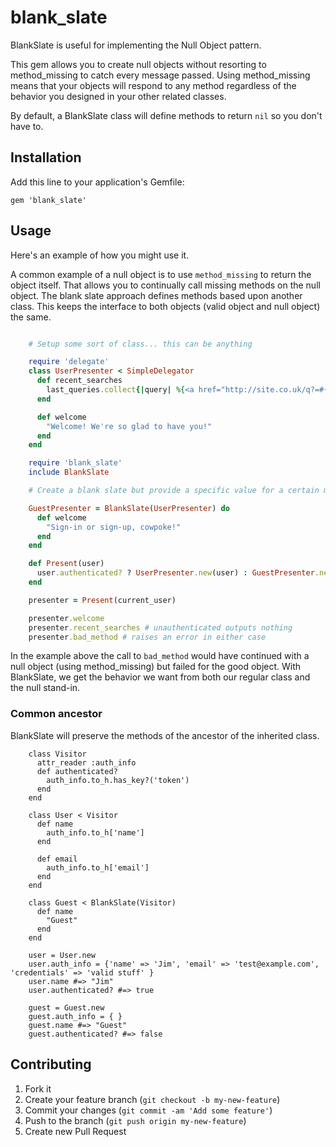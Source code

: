 # blank_slate

BlankSlate is useful for implementing the Null Object pattern.

This gem allows you to create null objects without resorting to
method_missing to catch every message passed. Using method_missing
means that your objects will respond to any method regardless of
the behavior you designed in your other related classes.

By default, a BlankSlate class will define methods to return `nil` so
you don't have to.

## Installation

Add this line to your application's Gemfile:

    gem 'blank_slate'

## Usage

Here's an example of how you might use it.

A common example of a null object is to use `method_missing` to return the object itself. That allows you to continually call missing methods on the null object. The blank slate approach defines methods based upon another class. This keeps the interface to both objects (valid object and null object) the same.

```ruby

    # Setup some sort of class... this can be anything

    require 'delegate'
    class UserPresenter < SimpleDelegator
      def recent_searches
        last_queries.collect{|query| %{<a href="http://site.co.uk/q?=#{query}">#{query}</a>}}.join(',')
      end

      def welcome
        "Welcome! We're so glad to have you!"
      end
    end

    require 'blank_slate'
    include BlankSlate

    # Create a blank slate but provide a specific value for a certain method

    GuestPresenter = BlankSlate(UserPresenter) do
      def welcome
        "Sign-in or sign-up, cowpoke!"
      end
    end

    def Present(user)
      user.authenticated? ? UserPresenter.new(user) : GuestPresenter.new(user)
    end

    presenter = Present(current_user)

    presenter.welcome
    presenter.recent_searches # unauthenticated outputs nothing
    presenter.bad_method # raises an error in either case
```

In the example above the call to `bad_method` would have continued with a null object (using method_missing) but failed for the good object. With BlankSlate, we get the behavior we want from both our regular class and the null stand-in.

### Common ancestor

BlankSlate will preserve the methods of the ancestor of the inherited class.

```
    class Visitor
      attr_reader :auth_info
      def authenticated?
        auth_info.to_h.has_key?('token')
      end
    end

    class User < Visitor
      def name
        auth_info.to_h['name']
      end

      def email
        auth_info.to_h['email']
      end
    end

    class Guest < BlankSlate(Visitor)
      def name
        "Guest"
      end
    end

    user = User.new
    user.auth_info = {'name' => 'Jim', 'email' => 'test@example.com', 'credentials' => 'valid stuff' }
    user.name #=> "Jim"
    user.authenticated? #=> true

    guest = Guest.new
    guest.auth_info = { }
    guest.name #=> "Guest"
    guest.authenticated? #=> false

```

## Contributing

1. Fork it
2. Create your feature branch (`git checkout -b my-new-feature`)
3. Commit your changes (`git commit -am 'Add some feature'`)
4. Push to the branch (`git push origin my-new-feature`)
5. Create new Pull Request

